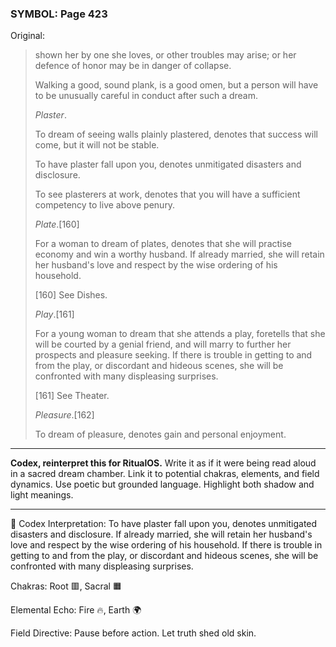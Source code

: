 ### SYMBOL: Page 423

Original:
> shown her by one she loves, or other troubles may arise;
> or her defence of honor may be in danger of collapse.
> 
> 
> Walking a good, sound plank, is a good omen, but a person will have
> to be unusually careful in conduct after such a dream.
> 
> 
> _Plaster_.
> 
> 
> To dream of seeing walls plainly plastered, denotes that success will come,
> but it will not be stable.
> 
> 
> To have plaster fall upon you, denotes unmitigated disasters and disclosure.
> 
> 
> To see plasterers at work, denotes that you will have a sufficient
> competency to live above penury.
> 
> 
> _Plate_.[160]
> 
> 
> For a woman to dream of plates, denotes that she will practise economy and win
> a worthy husband. If already married, she will retain her husband's love
> and respect by the wise ordering of his household.
> 
> 
> 
> [160] See Dishes.
> 
> 
> _Play_.[161]
> 
> 
> For a young woman to dream that she attends a play,
> foretells that she will be courted by a genial friend,
> and will marry to further her prospects and pleasure seeking.
> If there is trouble in getting to and from the play,
> or discordant and hideous scenes, she will be confronted
> with many displeasing surprises.
> 
> 
> 
> [161] See Theater.
> 
> 
> _Pleasure_.[162]
> 
> 
> To dream of pleasure, denotes gain and personal enjoyment.

---

**Codex, reinterpret this for RitualOS.**
Write it as if it were being read aloud in a sacred dream chamber.
Link it to potential chakras, elements, and field dynamics.
Use poetic but grounded language.
Highlight both shadow and light meanings.

---

🔁 Codex Interpretation:
To have plaster fall upon you, denotes unmitigated disasters and disclosure. If already married, she will retain her husband's love and respect by the wise ordering of his household. If there is trouble in getting to and from the play, or discordant and hideous scenes, she will be confronted with many displeasing surprises.

Chakras: Root 🟥, Sacral 🟧

Elemental Echo: Fire 🔥, Earth 🌍

Field Directive: Pause before action. Let truth shed old skin.
